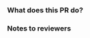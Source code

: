 <!-- please name PR according to conventional commit title https://www.conventionalcommits.org/ -->
<!-- please include JIRA ticket number in PR title -->
<!-- for example: "feat(CE-9999): add a bunch of cool new stuff" -->

### What does this PR do?

<!-- Background details on the PR, if title isn't enough. Screenshots are welcome -->

### Notes to reviewers

<!-- Any additional information your reviewers would need to know: design choices, uncovered cases... -->
